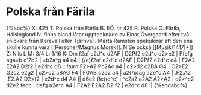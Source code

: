 # Polska från Färila

{%abc%}
X: 425
T: Polska från Färila
B: EÖ, nr 425
R: Polska
O: Färila, Hälsingland
N: finns bland låtar upptecknade av Einar Övergaard efter två snickare från Karsvall eller Tjärnvall. Märta Ramsten spekulerar att den ena skulle kunna vara [[Personer/Magnus Morsk]].
N:Se också [[Musik/1417|+]] 
Z: Nils L
M: 3/4
L: 1/16
K: Dm
f2af e2d^c d2AF | D2Pf2 e2d^c d2>e2 | Pfefg aga=b c'2b2 | =b2a^g a4 e4 |
{/e}f2af e2d^c d2AF | D2Pf2 e2d^c d4 | F2A2 E2A2 D2f2 | e2d^c d8 ::
!turn!F2>A2 Pc2Ac a4 | c2>d2 c2BA G4 | C2>E2 G2c2 e2g2 | c2>d2 cBAG F4 |
FGAB c2a2 a4 | a2{/b}ag a2e^c A4 | .F2.A2 .E2.A2 D2>f2 | e2d^c d4 A4 ||
d6e2 (fe)(d^c) | ^c2a2 a2A2 A2>A2 | d2>^c2 d2e2 fedc | defg a2e^c A4 | 
F2A2 E2A2 D2.f2 | e2d^c d8 :|
{%endabc%}

